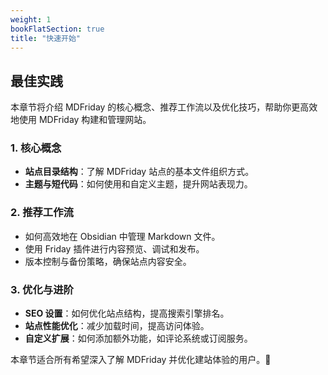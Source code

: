 ```yaml
---
weight: 1
bookFlatSection: true
title: "快速开始"
---
```


## 最佳实践

本章节将介绍 MDFriday 的核心概念、推荐工作流以及优化技巧，帮助你更高效地使用 MDFriday 构建和管理网站。

### 1. **核心概念**
- **站点目录结构**：了解 MDFriday 站点的基本文件组织方式。
- **主题与短代码**：如何使用和自定义主题，提升网站表现力。

### 2. **推荐工作流**
- 如何高效地在 Obsidian 中管理 Markdown 文件。
- 使用 Friday 插件进行内容预览、调试和发布。
- 版本控制与备份策略，确保站点内容安全。

### 3. **优化与进阶**
- **SEO 设置**：如何优化站点结构，提高搜索引擎排名。
- **站点性能优化**：减少加载时间，提高访问体验。
- **自定义扩展**：如何添加额外功能，如评论系统或订阅服务。

本章节适合所有希望深入了解 MDFriday 并优化建站体验的用户。🚀
